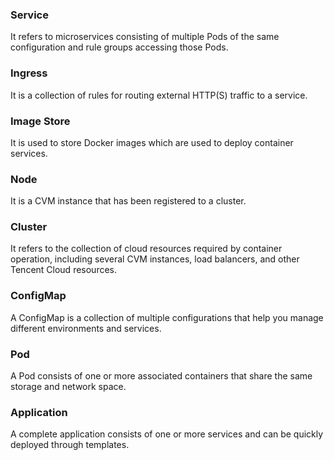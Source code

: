 
### Service 
It refers to microservices consisting of multiple Pods of the same configuration and rule groups accessing those Pods.
### Ingress 
It is a collection of rules for routing external HTTP(S) traffic to a service.
### Image Store
It is used to store Docker images which are used to deploy container services.
### Node 
It is a CVM instance that has been registered to a cluster.
### Cluster 
It refers to the collection of cloud resources required by container operation, including several CVM instances, load balancers, and other Tencent Cloud resources.
### ConfigMap 
A ConfigMap is a collection of multiple configurations that help you manage different environments and services.
### Pod 
A Pod consists of one or more associated containers that share the same storage and network space.
### Application 
A complete application consists of one or more services and can be quickly deployed through templates.


